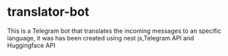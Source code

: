 # translator-bot
This is a Telegram bot that translates the incoming messages to an specific language, it was has been created using nest js,Telegram API and Huggingface API
